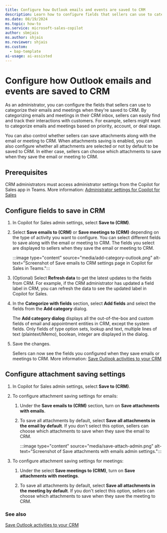 ```yaml
---
title: Configure how Outlook emails and events are saved to CRM
description: Learn how to configure fields that sellers can use to categorize emails and meetings in CRM using Microsoft Copilot for Sales in Outlook.
ms.date: 08/19/2024
ms.topic: how-to
ms.service: microsoft-sales-copilot
author: sbmjais
ms.author: shjais
ms.reviewer: shjais
ms.custom:
  - bap-template
ai-usage: ai-assisted
---
```


# Configure how Outlook emails and events are saved to CRM

As an administrator, you can configure the fields that sellers can use to categorize their emails and meetings when they're saved to CRM. By categorizing emails and meetings in their CRM inbox, sellers can easily find and track their interactions with customers. For example, sellers might want to categorize emails and meetings based on priority, account, or deal stage.

You can also control whether sellers can save attachments along with the email or meeting to CRM. When attachments saving is enabled, you can also configure whether all attachments are selected or not by default to be saved to CRM. In either case, sellers can choose which attachments to save when they save the email or meeting to CRM.

## Prerequisites

CRM administrators must access administrator settings from the Copilot for Sales app in Teams. More information: [Administrator settings for Copilot for Sales](administrator-settings-for-viva-sales.md)

## Configure fields to save in CRM

1. In Copilot for Sales admin settings, select **Save to (CRM)**.

1. Select **Save emails to (CRM)** or **Save meetings to (CRM)** depending on the type of activity you want to configure.
   You can select different fields to save along with the email or meeting to CRM. The fields you select are displayed to sellers when they save the email or meeting to CRM.

    :::image type="content" source="media/add-category-outlook.png" alt-text="Screenshot of Save emails to CRM settings page in Copilot for Sales in Teams.":::

1. (Optional) Select **Refresh data** to get the latest updates to the fields from CRM. For example, if the CRM administrator has updated a field label in CRM, you can refresh the data to see the updated label in Copilot for Sales.

1. In the **Categorize with fields** section, select **Add fields** and select the fields from the **Add category** dialog.

   The **Add category dialog** displays all the out-of-the-box and custom fields of email and appointment entities in CRM, except the system fields. Only fields of type option sets, lookup and text, multiple lines of text (plaintext/Memo), boolean, integer are displayed in the dialog.

1. Save the changes.

   Sellers can now see the fields you configured when they save emails or meetings to CRM. More information: [Save Outlook activities to your CRM](save-outlook-activities-crm.md)

## Configure attachment saving settings

1. In Copilot for Sales admin settings, select **Save to (CRM)**.

1. To configure attachment saving settings for emails:

    1. Under the **Save emails to (CRM)** section, turn on **Save attachments with emails**.

    1. To save all attachments by default, select **Save all attachments in the email by default**. If you don't select this option, sellers can choose which attachments to save when they save the email to CRM. 

        :::image type="content" source="media/save-attach-admin.png" alt-text="Screenshot of Save attachments with emails admin settings.":::

1. To configure attachment saving settings for meetings:

    1. Under the select **Save meetings to (CRM)**, turn on **Save attachments with meetings**.

    1. To save all attachments by default, select **Save all attachments in the meeting by default**. If you don't select this option, sellers can choose which attachments to save when they save the meeting to CRM.

### See also

[Save Outlook activities to your CRM](save-outlook-activities-crm.md)